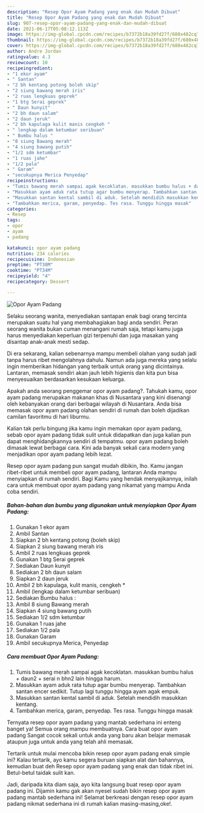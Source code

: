 ```yaml
---
description: "Resep Opor Ayam Padang yang enak dan Mudah Dibuat"
title: "Resep Opor Ayam Padang yang enak dan Mudah Dibuat"
slug: 907-resep-opor-ayam-padang-yang-enak-dan-mudah-dibuat
date: 2021-06-17T05:08:12.113Z
image: https://img-global.cpcdn.com/recipes/b7372b18a39fd27f/680x482cq70/opor-ayam-padang-foto-resep-utama.jpg
thumbnail: https://img-global.cpcdn.com/recipes/b7372b18a39fd27f/680x482cq70/opor-ayam-padang-foto-resep-utama.jpg
cover: https://img-global.cpcdn.com/recipes/b7372b18a39fd27f/680x482cq70/opor-ayam-padang-foto-resep-utama.jpg
author: Andre Jordan
ratingvalue: 4.3
reviewcount: 10
recipeingredient:
- "1 ekor ayam"
- " Santan"
- "2 bh kentang potong boleh skip"
- "2 siung bawang merah iris"
- "2 ruas lengkuas geprek"
- "1 btg Serai geprek"
- " Daun kunyit"
- "2 bh daun salam"
- "2 daun jeruk"
- "2 bh kapulaga kulit manis cengkeh "
- " lengkap dalam ketumbar seribuan"
- " Bumbu halus "
- "8 siung Bawang merah"
- "4 siung bawang putih"
- "1/2 sdm ketumbar"
- "1 ruas jahe"
- "1/2 pala"
- " Garam"
- "secukupnya Merica Penyedap"
recipeinstructions:
- "Tumis bawang merah sampai agak kecoklatan. masukkan bumbu halus + daun2 + serai n bhn2 lain hingga harum."
- "Masukkan ayam aduk rata tutup agar bumbu menyerap. Tambahkan santan encer sedikit. Tutup lagi tunggu hingga ayam agak empuk."
- "Masukkan santan kental sambil di aduk. Setelah mendidih masukkan kentang."
- "Tambahkan merica, garam, penyedap. Tes rasa. Tunggu hingga masak"
categories:
- Resep
tags:
- opor
- ayam
- padang

katakunci: opor ayam padang 
nutrition: 234 calories
recipecuisine: Indonesian
preptime: "PT30M"
cooktime: "PT34M"
recipeyield: "4"
recipecategory: Dessert

---
```



![Opor Ayam Padang](https://img-global.cpcdn.com/recipes/b7372b18a39fd27f/680x482cq70/opor-ayam-padang-foto-resep-utama.jpg)

Selaku seorang wanita, menyediakan santapan enak bagi orang tercinta merupakan suatu hal yang membahagiakan bagi anda sendiri. Peran seorang  wanita bukan cuman menangani rumah saja, tetapi kamu juga harus menyediakan keperluan gizi terpenuhi dan juga masakan yang disantap anak-anak mesti sedap.

Di era  sekarang, kalian sebenarnya mampu membeli olahan yang sudah jadi tanpa harus ribet mengolahnya dahulu. Namun ada juga mereka yang selalu ingin memberikan hidangan yang terbaik untuk orang yang dicintainya. Lantaran, memasak sendiri akan jauh lebih higienis dan kita pun bisa menyesuaikan berdasarkan kesukaan keluarga. 



Apakah anda seorang penggemar opor ayam padang?. Tahukah kamu, opor ayam padang merupakan makanan khas di Nusantara yang kini disenangi oleh kebanyakan orang dari berbagai wilayah di Nusantara. Anda bisa memasak opor ayam padang olahan sendiri di rumah dan boleh dijadikan camilan favoritmu di hari liburmu.

Kalian tak perlu bingung jika kamu ingin memakan opor ayam padang, sebab opor ayam padang tidak sulit untuk didapatkan dan juga kalian pun dapat menghidangkannya sendiri di tempatmu. opor ayam padang boleh dimasak lewat berbagai cara. Kini ada banyak sekali cara modern yang menjadikan opor ayam padang lebih lezat.

Resep opor ayam padang pun sangat mudah dibikin, lho. Kamu jangan ribet-ribet untuk membeli opor ayam padang, lantaran Anda mampu menyiapkan di rumah sendiri. Bagi Kamu yang hendak menyajikannya, inilah cara untuk membuat opor ayam padang yang nikamat yang mampu Anda coba sendiri.

<!--inarticleads1-->

##### Bahan-bahan dan bumbu yang digunakan untuk menyiapkan Opor Ayam Padang:

1. Gunakan 1 ekor ayam
1. Ambil  Santan
1. Siapkan 2 bh kentang potong (boleh skip)
1. Siapkan 2 siung bawang merah iris
1. Ambil 2 ruas lengkuas geprek
1. Gunakan 1 btg Serai geprek
1. Sediakan  Daun kunyit
1. Sediakan 2 bh daun salam
1. Siapkan 2 daun jeruk
1. Ambil 2 bh kapulaga, kulit manis, cengkeh *
1. Ambil  (lengkap dalam ketumbar seribuan)
1. Sediakan  Bumbu halus :
1. Ambil 8 siung Bawang merah
1. Siapkan 4 siung bawang putih
1. Sediakan 1/2 sdm ketumbar
1. Gunakan 1 ruas jahe
1. Sediakan 1/2 pala
1. Gunakan  Garam
1. Ambil secukupnya Merica, Penyedap




<!--inarticleads2-->

##### Cara membuat Opor Ayam Padang:

1. Tumis bawang merah sampai agak kecoklatan. masukkan bumbu halus + daun2 + serai n bhn2 lain hingga harum.
1. Masukkan ayam aduk rata tutup agar bumbu menyerap. Tambahkan santan encer sedikit. Tutup lagi tunggu hingga ayam agak empuk.
1. Masukkan santan kental sambil di aduk. Setelah mendidih masukkan kentang.
1. Tambahkan merica, garam, penyedap. Tes rasa. Tunggu hingga masak




Ternyata resep opor ayam padang yang mantab sederhana ini enteng banget ya! Semua orang mampu membuatnya. Cara buat opor ayam padang Sangat cocok sekali untuk anda yang baru akan belajar memasak ataupun juga untuk anda yang telah ahli memasak.

Tertarik untuk mulai mencoba bikin resep opor ayam padang enak simple ini? Kalau tertarik, ayo kamu segera buruan siapkan alat dan bahannya, kemudian buat deh Resep opor ayam padang yang enak dan tidak ribet ini. Betul-betul taidak sulit kan. 

Jadi, daripada kita diam saja, ayo kita langsung buat resep opor ayam padang ini. Dijamin kamu gak akan nyesel sudah bikin resep opor ayam padang mantab sederhana ini! Selamat berkreasi dengan resep opor ayam padang nikmat sederhana ini di rumah kalian masing-masing,oke!.

